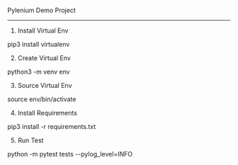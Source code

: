 Pylenium Demo Project
****
1. Install Virtual Env

pip3 install virtualenv

2. Create Virtual Env

python3 -m venv env

3. Source Virtual Env

source env/bin/activate

4. Install Requirements

pip3 install -r requirements.txt

5. Run Test

python -m pytest tests --pylog_level=INFO
